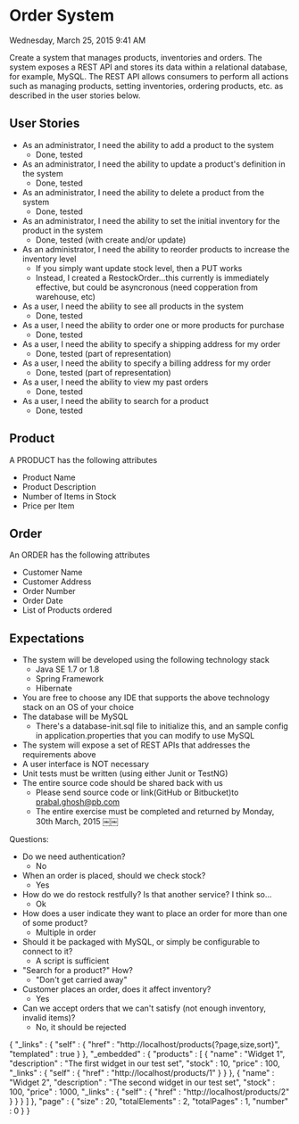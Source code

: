 
Order System
============

Wednesday, March 25, 2015 9:41 AM

Create a system that manages products, inventories and orders. The system exposes 
a REST API and stores its data within a relational database, for example, MySQL.
The REST API allows consumers to perform all actions such as managing products,
setting inventories, ordering products, etc. as described in the user stories
below.

User Stories
------------

* As an administrator, I need the ability to add a product to the system
   * Done, tested
* As an administrator, I need the ability to update a product's definition in the system
   * Done, tested
* As an administrator, I need the ability to delete a product from the system
   * Done, tested
* As an administrator, I need the ability to set the initial inventory for the product in the system
   * Done, tested (with create and/or update)
* As an administrator, I need the ability to reorder products to increase the inventory level
   * If you simply want update stock level, then a PUT works
   * Instead, I created a RestockOrder...this currently is immediately effective, but could be asyncronous (need copperation from warehouse, etc)
* As a user, I need the ability to see all products in the system
   * Done, tested
* As a user, I need the ability to order one or more products for purchase
   * Done, tested
* As a user, I need the ability to specify a shipping address for my order
   * Done, tested (part of representation)
* As a user, I need the ability to specify a billing address for my order
   * Done, tested (part of representation)
* As a user, I need the ability to view my past orders
   * Done, tested
* As a user, I need the ability to search for a product
   * Done, tested

Product
-------

A PRODUCT has the following attributes 
* Product Name
* Product Description
* Number of Items in Stock
* Price per Item

Order
-----

An ORDER has the following attributes 
* Customer Name
* Customer Address
* Order Number
* Order Date
* List of Products ordered

Expectations
------------

* The system will be developed using the following technology stack
   * Java SE 1.7 or 1.8
   * Spring Framework
   * Hibernate
* You are free to choose any IDE that supports the above technology stack on an
  OS of your choice
* The database will be MySQL
  * There's a database-init.sql file to initialize this, and an sample config in application.properties that you can modify to use MySQL
* The system will expose a set of REST APIs that addresses the requirements above
* A user interface is NOT necessary
* Unit tests must be written (using either Junit or TestNG)
* The entire source code should be shared back with us
   * Please send source code or link(GitHub or Bitbucket)to prabal.ghosh@pb.com
   * The entire exercise must be completed and returned by Monday, 30th March, 2015
￼￼

Questions:

 * Do we need authentication?
   * No
 * When an order is placed, should we check stock?
   * Yes
 * How do we do restock restfully? Is that another service? I think so...
   * Ok
 * How does a user indicate they want to place an order for more than one of some product?
   * Multiple in order
 * Should it be packaged with MySQL, or simply be configurable to connect to it?
   * A script is sufficient
 * "Search for a product?" How?
   * "Don't get carried away"
 * Customer places an order, does it affect inventory?
   * Yes
 * Can we accept orders that we can't satisfy (not enough inventory, invalid items)?
   * No, it should be rejected




{
  "_links" : {
    "self" : {
      "href" : "http://localhost/products{?page,size,sort}",
      "templated" : true
    }
  },
  "_embedded" : {
    "products" : [ {
      "name" : "Widget 1",
      "description" : "The first widget in our test set",
      "stock" : 10,
      "price" : 100,
      "_links" : {
        "self" : {
          "href" : "http://localhost/products/1"
        }
      } 
    }, {
      "name" : "Widget 2",
      "description" : "The second widget in our test set",
      "stock" : 100,
      "price" : 1000,
      "_links" : {
        "self" : {
          "href" : "http://localhost/products/2"
        }
      }
    } ]
  },
  "page" : {
    "size" : 20,
    "totalElements" : 2,
    "totalPages" : 1,
    "number" : 0
  }
}

